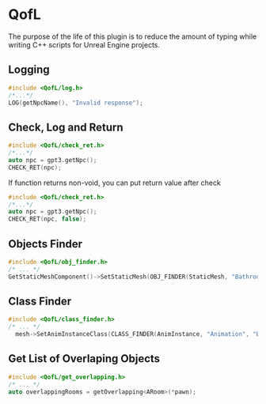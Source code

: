 # QofL
The purpose of the life of this plugin is to reduce the amount of typing while writing C++ scripts for Unreal Engine projects.

## Logging

```C++
#include <QofL/log.h>
/*...*/
LOG(getNpcName(), "Invalid response");
```

## Check, Log and Return

```C++
#include <QofL/check_ret.h>
/*...*/
auto npc = gpt3.getNpc();
CHECK_RET(npc);
```

If function returns non-void, you can put return value after check

```C++
#include <QofL/check_ret.h>
/*...*/
auto npc = gpt3.getNpc();
CHECK_RET(npc, false);
```

## Objects Finder

```C++
#include <QofL/obj_finder.h>
/* ... */
GetStaticMeshComponent()->SetStaticMesh(OBJ_FINDER(StaticMesh, "BathroomAndShowersPack/Mesh_01", "SM_Shower_Bathtub"));
```

## Class Finder

```C++
#include <QofL/class_finder.h>
/* ... */
  mesh->SetAnimInstanceClass(CLASS_FINDER(AnimInstance, "Animation", "BP_DefaultMaleCharacterAnim"));
```

## Get List of Overlaping Objects

```C++
#include <QofL/get_overlapping.h>
/* ... */
auto overlappingRooms = getOverlapping<ARoom>(*pawn);
```
